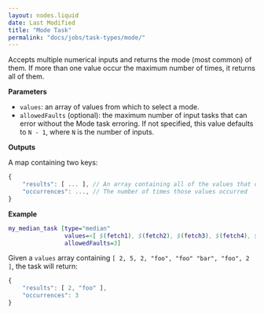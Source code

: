 ```yaml
---
layout: nodes.liquid
date: Last Modified
title: "Mode Task"
permalink: "docs/jobs/task-types/mode/"
---
```


Accepts multiple numerical inputs and returns the mode (most common) of them. If more than one value occur the maximum number of times, it returns all of them.

**Parameters**

- `values`: an array of values from which to select a mode.
- `allowedFaults` (optional): the maximum number of input tasks that can error without the Mode task erroring. If not specified, this value defaults to `N - 1`, where `N` is the number of inputs.

**Outputs**

A map containing two keys:

```js
{
    "results": [ ... ], // An array containing all of the values that occurred the maximum number of times
    "occurrences": ..., // The number of times those values occurred
}
```

**Example**

```dot
my_median_task [type="median"
                values=<[ $(fetch1), $(fetch2), $(fetch3), $(fetch4), $(fetch5), $(fetch6), $(fetch7), $(fetch8) ]>
                allowedFaults=3]
```

Given a `values` array containing `[ 2, 5, 2, "foo", "foo" "bar", "foo", 2 ]`, the task will return:

```js
{
    "results": [ 2, "foo" ],
    "occurrences": 3
}
````
